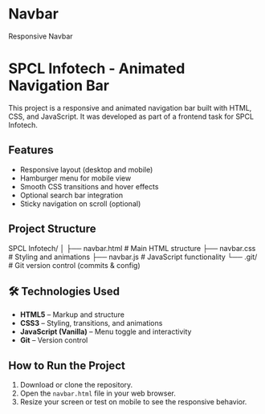 # Navbar
Responsive Navbar
# SPCL Infotech - Animated Navigation Bar

This project is a responsive and animated navigation bar built with HTML, CSS, and JavaScript. It was developed as part of a frontend task for SPCL Infotech.

## Features

- Responsive layout (desktop and mobile)
- Hamburger menu for mobile view
- Smooth CSS transitions and hover effects
- Optional search bar integration
- Sticky navigation on scroll (optional)

## Project Structure
SPCL Infotech/
│
├── navbar.html # Main HTML structure
├── navbar.css # Styling and animations
├── navbar.js # JavaScript functionality
└── .git/ # Git version control (commits & config)


## 🛠️ Technologies Used

- **HTML5** – Markup and structure
- **CSS3** – Styling, transitions, and animations
- **JavaScript (Vanilla)** – Menu toggle and interactivity
- **Git** – Version control

## How to Run the Project

1. Download or clone the repository.
2. Open the `navbar.html` file in your web browser.
3. Resize your screen or test on mobile to see the responsive behavior.

